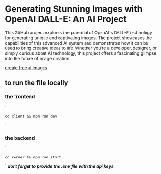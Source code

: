 # **Generating Stunning Images with OpenAI DALL-E: An AI Project**

This GitHub project explores the potential of OpenAI's DALL-E technology for generating unique and
captivating images. The project showcases the capabilities of this advanced AI system and demonstrates how it can be used to bring creative ideas to life. Whether you're a developer, designer, or simply curious about AI technology, this project offers a fascinating glimpse into the future of image creation.

[create free ai images](https://dalle-image-genration.netlify.app/)

## **to run the file locally**

### the frontend

`

    cd client && npm run dev

`

### the backend

`

    cd server && npm run start

`
**_dont forget to provide the .env file with the api keys_**
